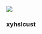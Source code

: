 ﻿[![](https://www.herokucdn.com/deploy/button.png)](https://heroku.com/deploy?template=https://github.com/s8efoef/breoe77yfh.git)

### xyhslcust

